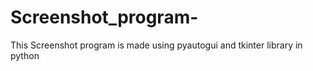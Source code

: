 # Screenshot_program-
This Screenshot program is made using pyautogui and tkinter library in python
